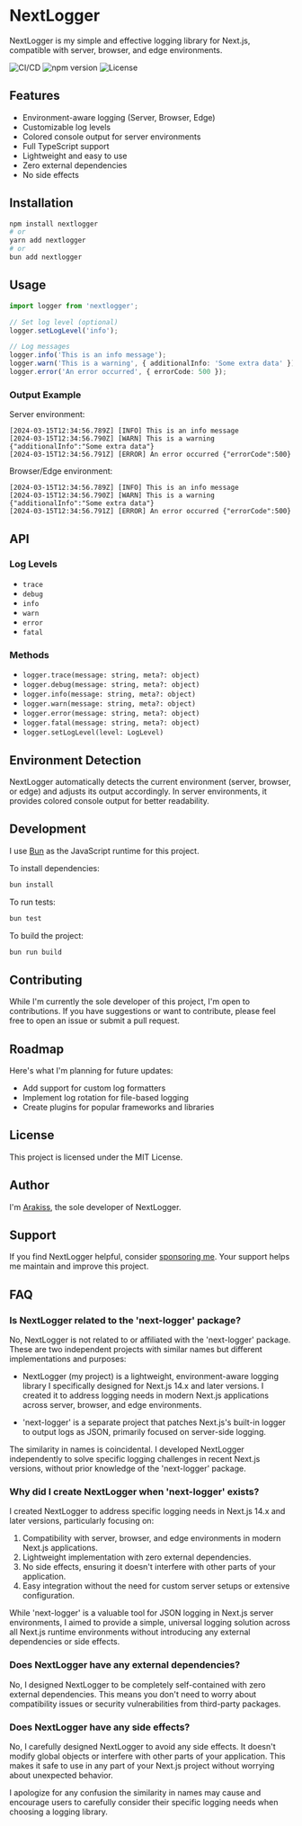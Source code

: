 # NextLogger

NextLogger is my simple and effective logging library for Next.js, compatible with server, browser, and edge environments.

![CI/CD](https://github.com/Arakiss/nextlogger/actions/workflows/ci-cd.yml/badge.svg)
![npm version](https://img.shields.io/npm/v/nextlogger.svg)
![License](https://img.shields.io/npm/l/nextlogger.svg)

## Features

- Environment-aware logging (Server, Browser, Edge)
- Customizable log levels
- Colored console output for server environments
- Full TypeScript support
- Lightweight and easy to use
- Zero external dependencies
- No side effects

## Installation

```bash
npm install nextlogger
# or
yarn add nextlogger
# or
bun add nextlogger
```

## Usage

```typescript
import logger from 'nextlogger';

// Set log level (optional)
logger.setLogLevel('info');

// Log messages
logger.info('This is an info message');
logger.warn('This is a warning', { additionalInfo: 'Some extra data' });
logger.error('An error occurred', { errorCode: 500 });
```

### Output Example

Server environment:
```
[2024-03-15T12:34:56.789Z] [INFO] This is an info message
[2024-03-15T12:34:56.790Z] [WARN] This is a warning {"additionalInfo":"Some extra data"}
[2024-03-15T12:34:56.791Z] [ERROR] An error occurred {"errorCode":500}
```

Browser/Edge environment:
```
[2024-03-15T12:34:56.789Z] [INFO] This is an info message
[2024-03-15T12:34:56.790Z] [WARN] This is a warning {"additionalInfo":"Some extra data"}
[2024-03-15T12:34:56.791Z] [ERROR] An error occurred {"errorCode":500}
```

## API

### Log Levels

- `trace`
- `debug`
- `info`
- `warn`
- `error`
- `fatal`

### Methods

- `logger.trace(message: string, meta?: object)`
- `logger.debug(message: string, meta?: object)`
- `logger.info(message: string, meta?: object)`
- `logger.warn(message: string, meta?: object)`
- `logger.error(message: string, meta?: object)`
- `logger.fatal(message: string, meta?: object)`
- `logger.setLogLevel(level: LogLevel)`

## Environment Detection

NextLogger automatically detects the current environment (server, browser, or edge) and adjusts its output accordingly. In server environments, it provides colored console output for better readability.

## Development

I use [Bun](https://bun.sh) as the JavaScript runtime for this project.

To install dependencies:

```bash
bun install
```

To run tests:

```bash
bun test
```

To build the project:

```bash
bun run build
```

## Contributing

While I'm currently the sole developer of this project, I'm open to contributions. If you have suggestions or want to contribute, please feel free to open an issue or submit a pull request.

## Roadmap

Here's what I'm planning for future updates:

- Add support for custom log formatters
- Implement log rotation for file-based logging
- Create plugins for popular frameworks and libraries

## License

This project is licensed under the MIT License.

## Author

I'm [Arakiss](https://github.com/Arakiss), the sole developer of NextLogger.

## Support

If you find NextLogger helpful, consider [sponsoring me](https://github.com/sponsors/Arakiss). Your support helps me maintain and improve this project.

## FAQ

### Is NextLogger related to the 'next-logger' package?

No, NextLogger is not related to or affiliated with the 'next-logger' package. These are two independent projects with similar names but different implementations and purposes:

- NextLogger (my project) is a lightweight, environment-aware logging library I specifically designed for Next.js 14.x and later versions. I created it to address logging needs in modern Next.js applications across server, browser, and edge environments.

- 'next-logger' is a separate project that patches Next.js's built-in logger to output logs as JSON, primarily focused on server-side logging.

The similarity in names is coincidental. I developed NextLogger independently to solve specific logging challenges in recent Next.js versions, without prior knowledge of the 'next-logger' package.

### Why did I create NextLogger when 'next-logger' exists?

I created NextLogger to address specific logging needs in Next.js 14.x and later versions, particularly focusing on:

1. Compatibility with server, browser, and edge environments in modern Next.js applications.
2. Lightweight implementation with zero external dependencies.
3. No side effects, ensuring it doesn't interfere with other parts of your application.
4. Easy integration without the need for custom server setups or extensive configuration.

While 'next-logger' is a valuable tool for JSON logging in Next.js server environments, I aimed to provide a simple, universal logging solution across all Next.js runtime environments without introducing any external dependencies or side effects.

### Does NextLogger have any external dependencies?

No, I designed NextLogger to be completely self-contained with zero external dependencies. This means you don't need to worry about compatibility issues or security vulnerabilities from third-party packages.

### Does NextLogger have any side effects?

No, I carefully designed NextLogger to avoid any side effects. It doesn't modify global objects or interfere with other parts of your application. This makes it safe to use in any part of your Next.js project without worrying about unexpected behavior.

I apologize for any confusion the similarity in names may cause and encourage users to carefully consider their specific logging needs when choosing a logging library.